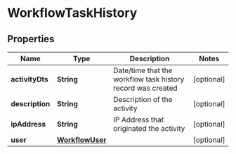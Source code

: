 
# WorkflowTaskHistory

## Properties
Name | Type | Description | Notes
------------ | ------------- | ------------- | -------------
**activityDts** | **String** | Date/time that the workflow task history record was created |  [optional]
**description** | **String** | Description of the activity |  [optional]
**ipAddress** | **String** | IP Address that originated the activity |  [optional]
**user** | [**WorkflowUser**](WorkflowUser.md) |  |  [optional]



